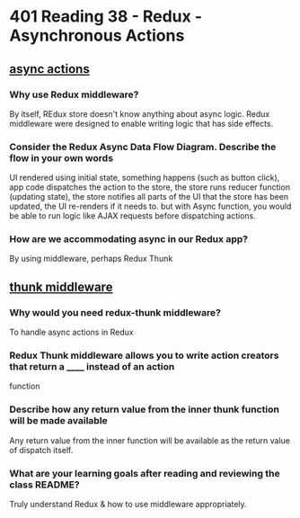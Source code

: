 # 401 Reading 38 - Redux - Asynchronous Actions

## [async actions](https://redux.js.org/tutorials/fundamentals/part-6-async-logic)

### Why use Redux middleware?

By itself, REdux store doesn't know anything about async logic. Redux middleware were designed to enable writing logic that has side effects.

### Consider the Redux Async Data Flow Diagram. Describe the flow in your own words

UI rendered using initial state, something happens (such as button click), app code dispatches the action to the store, the store runs reducer function (updating state), the store notifies all parts of the UI that the store has been updated, the UI re-renders if it needs to. but with Async function, you would be able to run logic like AJAX requests before dispatching actions.

### How are we accommodating async in our Redux app?

By using middleware, perhaps Redux Thunk

## [thunk middleware](https://github.com/reduxjs/redux-thunk)

### Why would you need redux-thunk middleware?

To handle async actions in Redux

### Redux Thunk middleware allows you to write action creators that return a ____ instead of an action

function

### Describe how any return value from the inner thunk function will be made available

Any return value from the inner function will be available as the return value of dispatch itself.

### What are your learning goals after reading and reviewing the class README?

Truly understand Redux & how to use middleware appropriately.
